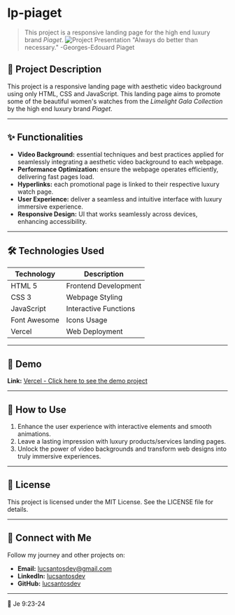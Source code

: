 # lp-piaget
> This project is a responsive landing page for the high end luxury brand _Piaget_.
![Project Presentation](/assets/video/presentation.gif)
> "Always do better than necessary." -Georges-Edouard Piaget

## 🚀 Project Description  
This project is a responsive landing page with aesthetic video background using only HTML, CSS and JavaScript. This landing page aims to promote some of the beautiful women's watches from the _Limelight Gala Collection_ by the high end luxury brand _Piaget_.

---

## ✨ Functionalities  
- **Video Background:** essential techniques and best practices applied for seamlessly integrating a aesthetic video background to each webpage. 
- **Performance Optimization:** ensure the webpage operates efficiently, delivering fast pages load.
- **Hyperlinks:** each promotional page is linked to their respective luxury watch page.
- **User Experience:** deliver a seamless and intuitive interface with luxury immersive experience.
- **Responsive Design:** UI that works seamlessly across devices, enhancing accessibility. 

---

## 🛠️ Technologies Used  
| Technology        | Description         |  
|--------------------|---------------------|  
| HTML 5          | Frontend Development      |  
| CSS 3         | Webpage Styling      |  
| JavaScript         | Interactive Functions      |  
| Font Awesome         | Icons Usage      |  
| Vercel         | Web Deployment     |  

---

## 🔗 Demo 
**Link:** [Vercel - Click here to see the demo project](https://lp-piaget.vercel.app/index.html)

---

## 📖 How to Use
1. Enhance the user experience with interactive elements and smooth animations.
2. Leave a lasting impression with luxury products/services landing pages.
3. Unlock the power of video backgrounds and transform web designs into truly immersive experiences. 

---

## 📝 License
This project is licensed under the MIT License. See the LICENSE file for details.

---

## 💬 Connect with Me
Follow my journey and other projects on:
- **Email:** [lucsantosdev@gmail.com](mailto:lucsantosdev@gmail.com)
- **LinkedIn:** [lucsantosdev](https://www.linkedin.com/in/lucsantosdev)
- **GitHub:** [lucsantosdev](https://github.com/lucsantosdev)

---

🧠 Je 9:23-24
